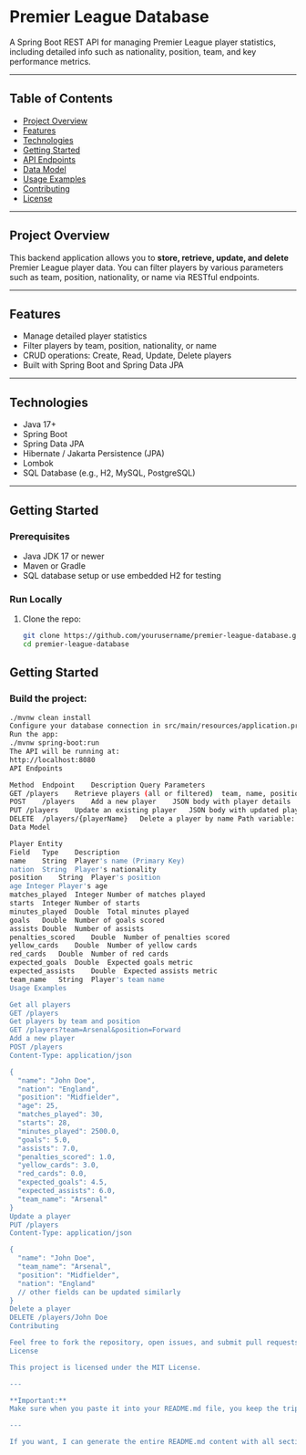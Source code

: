 # Premier League Database

A Spring Boot REST API for managing Premier League player statistics, including detailed info such as nationality, position, team, and key performance metrics.

---

## Table of Contents

- [Project Overview](#project-overview)  
- [Features](#features)  
- [Technologies](#technologies)  
- [Getting Started](#getting-started)  
- [API Endpoints](#api-endpoints)  
- [Data Model](#data-model)  
- [Usage Examples](#usage-examples)  
- [Contributing](#contributing)  
- [License](#license)  

---

## Project Overview

This backend application allows you to **store, retrieve, update, and delete** Premier League player data. You can filter players by various parameters such as team, position, nationality, or name via RESTful endpoints.

---

## Features

- Manage detailed player statistics  
- Filter players by team, position, nationality, or name  
- CRUD operations: Create, Read, Update, Delete players  
- Built with Spring Boot and Spring Data JPA  

---

## Technologies

- Java 17+  
- Spring Boot  
- Spring Data JPA  
- Hibernate / Jakarta Persistence (JPA)  
- Lombok  
- SQL Database (e.g., H2, MySQL, PostgreSQL)  

---

## Getting Started

### Prerequisites

- Java JDK 17 or newer  
- Maven or Gradle  
- SQL database setup or use embedded H2 for testing  

### Run Locally

1. Clone the repo:
   ```bash
   git clone https://github.com/yourusername/premier-league-database.git
   cd premier-league-database
   
## Getting Started

### Build the project:
```bash
./mvnw clean install
Configure your database connection in src/main/resources/application.properties.
Run the app:
./mvnw spring-boot:run
The API will be running at:
http://localhost:8080
API Endpoints

Method	Endpoint	Description	Query Parameters
GET	/players	Retrieve players (all or filtered)	team, name, position, nation (optional)
POST	/players	Add a new player	JSON body with player details
PUT	/players	Update an existing player	JSON body with updated player
DELETE	/players/{playerName}	Delete a player by name	Path variable: playerName
Data Model

Player Entity
Field	Type	Description
name	String	Player's name (Primary Key)
nation	String	Player's nationality
position	String	Player's position
age	Integer	Player's age
matches_played	Integer	Number of matches played
starts	Integer	Number of starts
minutes_played	Double	Total minutes played
goals	Double	Number of goals scored
assists	Double	Number of assists
penalties_scored	Double	Number of penalties scored
yellow_cards	Double	Number of yellow cards
red_cards	Double	Number of red cards
expected_goals	Double	Expected goals metric
expected_assists	Double	Expected assists metric
team_name	String	Player's team name
Usage Examples

Get all players
GET /players
Get players by team and position
GET /players?team=Arsenal&position=Forward
Add a new player
POST /players
Content-Type: application/json

{
  "name": "John Doe",
  "nation": "England",
  "position": "Midfielder",
  "age": 25,
  "matches_played": 30,
  "starts": 28,
  "minutes_played": 2500.0,
  "goals": 5.0,
  "assists": 7.0,
  "penalties_scored": 1.0,
  "yellow_cards": 3.0,
  "red_cards": 0.0,
  "expected_goals": 4.5,
  "expected_assists": 6.0,
  "team_name": "Arsenal"
}
Update a player
PUT /players
Content-Type: application/json

{
  "name": "John Doe",
  "team_name": "Arsenal",
  "position": "Midfielder",
  "nation": "England"
  // other fields can be updated similarly
}
Delete a player
DELETE /players/John Doe
Contributing

Feel free to fork the repository, open issues, and submit pull requests for improvements.
License

This project is licensed under the MIT License.

---

**Important:**  
Make sure when you paste it into your README.md file, you keep the triple backticks for code blocks and the pipes `|` in tables exactly as shown.

---

If you want, I can generate the entire README.md content with all sections included, properly formatted, so you can just replace your current README.md file with that. Just ask!
